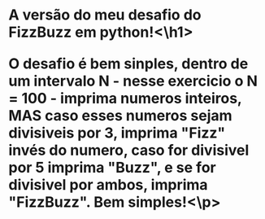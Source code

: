 <h1>A versão do meu desafio do FizzBuzz em python!<\h1>
  
  <p>O desafio é bem sinples, dentro de um intervalo N - nesse exercicio o N = 100 - imprima numeros inteiros, MAS caso esses numeros sejam divisiveis por 3, imprima "Fizz" invés do numero, caso for divisivel por 5 imprima "Buzz", e se for divisivel por ambos, imprima "FizzBuzz". Bem simples!<\p>


